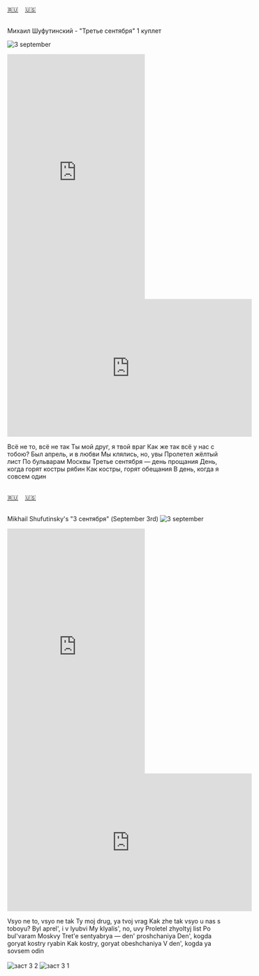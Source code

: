 <span id="ru"><a href='#ru'>🇷🇺</a> &nbsp;&nbsp;&nbsp;<a href='#en'>🇺🇸</a> &nbsp;&nbsp;&nbsp;</span><br><br>

Михаил Шуфутинский - "Третье сентября"
1 куплет

![3 september](https://github.com/user-attachments/assets/67505fa3-6ec5-4016-8819-10d0c3385c30)

<iframe width="315" height="560" src="https://www.youtube.com/embed/3Yy3haGDurA" frameborder="0" allow="accelerometer; autoplay; clipboard-write; encrypted-media; gyroscope; picture-in-picture; web-share"allowfullscreen></iframe>
<iframe width="560" height="315" src="https://www.youtube.com/embed/JoQBHYZdkuM" frameborder="0" allow="accelerometer; autoplay; clipboard-write; encrypted-media; gyroscope; picture-in-picture; web-share"allowfullscreen></iframe>

Всё не то, всё не так
Ты мой друг, я твой враг
Как же так всё у нас с тобою?
Был апрель, и в любви
Мы клялись, но, увы
Пролетел жёлтый лист
По бульварам Москвы
Третье сентября — день прощания
День, когда горят костры рябин
Как костры, горят обещания
В день, когда я совсем один
<br><br>

<span id="en"><a href='#ru'>🇷🇺</a> &nbsp;&nbsp;&nbsp;<a href='#en'>🇺🇸</a> &nbsp;&nbsp;&nbsp;</span><br><br>

Mikhail Shufutinsky's "3 сентября" (September 3rd) 
![3 september](https://github.com/user-attachments/assets/67505fa3-6ec5-4016-8819-10d0c3385c30)

<iframe width="315" height="560" src="https://www.youtube.com/embed/mA60zTw0vWo" frameborder="0" allow="accelerometer; autoplay; clipboard-write; encrypted-media; gyroscope; picture-in-picture; web-share"allowfullscreen></iframe>
<iframe width="560" height="315" src="https://www.youtube.com/embed/zZxyaC5_WoM" frameborder="0" allow="accelerometer; autoplay; clipboard-write; encrypted-media; gyroscope; picture-in-picture; web-share"allowfullscreen></iframe>

Vsyo ne to, vsyo ne tak
Ty moj drug, ya tvoj vrag
Kak zhe tak vsyo u nas s toboyu?
Byl aprel', i v lyubvi
My klyalis', no, uvy
Proletel zhyoltyj list
Po bul'varam Moskvy
Tret'e sentyabrya — den' proshchaniya
Den', kogda goryat kostry ryabin
Kak kostry, goryat obeshchaniya
V den', kogda ya sovsem odin<br><br>
![заст 3 2](https://github.com/user-attachments/assets/5bd9fbe4-1842-4712-8ec1-e7e7e0aa52a0)
![заст 3 1](https://github.com/user-attachments/assets/a770ebd9-7dad-42ca-84e3-b40e2a5f64e4)

